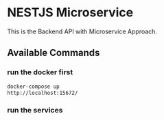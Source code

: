 # NESTJS Microservice

This is the Backend API with Microservice Approach.

## Available Commands

### run the docker first

```bash
docker-compose up
http://localhost:15672/
```

### run the services
